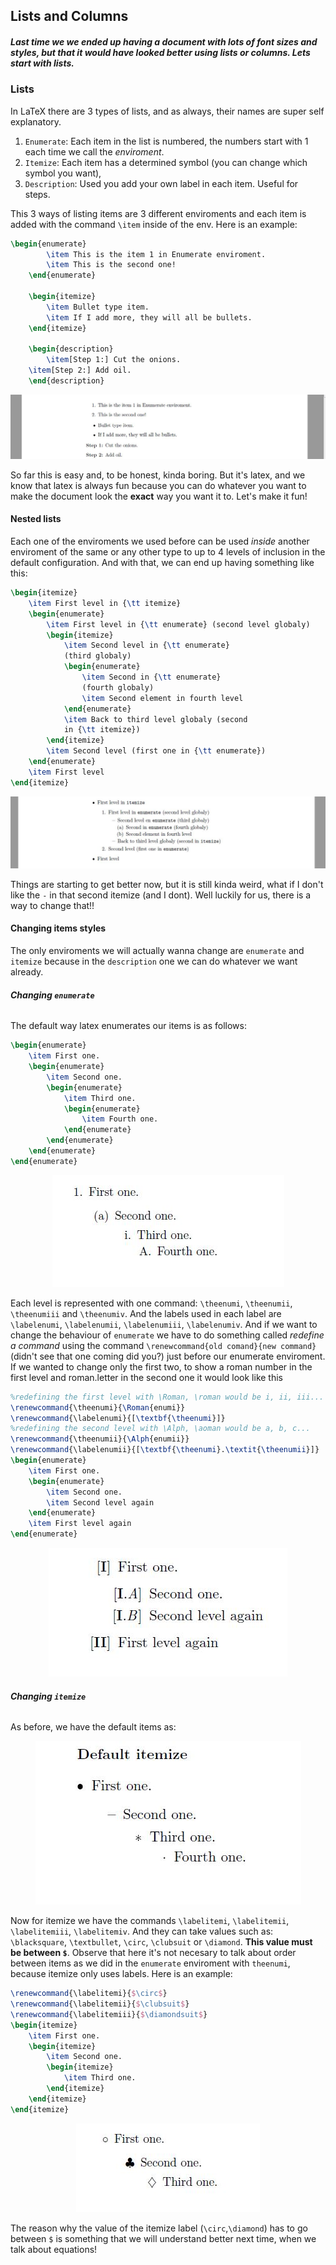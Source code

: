 ## Lists and Columns

##### Last time we we ended up having a document with lots of font sizes and styles, but that it would have looked better using lists or columns. Lets start with lists.

### Lists

In LaTeX there are 3 types of lists, and as always, their names are super self explanatory.

1. `Enumerate`: Each item in the list is numbered, the numbers start with 1 each time we call the _enviroment_.
2. `Itemize`: Each item has a determined symbol (you can change which symbol you want),
3. `Description`: Used you add your own label in each item. Useful for steps.

This 3 ways of listing items are 3 different enviroments and each item is added with the command `\item` inside of the env. Here is an example:

```latex
\begin{enumerate}
		\item This is the item 1 in Enumerate enviroment.
		\item This is the second one!
	\end{enumerate}

	\begin{itemize}
		\item Bullet type item.
		\item If I add more, they will all be bullets.
	\end{itemize}

	\begin{description}
		\item[Step 1:] Cut the onions.
    \item[Step 2:] Add oil.
	\end{description}
```

<div align="center">
<img alt="example" src="../Assets/4-Lists/Lists1.JPG">
</div>

So far this is easy and, to be honest, kinda boring. But it's latex, and we know that latex is always fun because you can do whatever you want to make the document look the **exact** way you want it to. Let's make it fun!

#### Nested lists

Each one of the enviroments we used before can be used _inside_ another enviroment of the same or any other type to up to 4 levels of inclusion in the default configuration. And with that, we can end up having something like this:

```latex
\begin{itemize}
	\item First level in {\tt itemize}
	\begin{enumerate}
		\item First level in {\tt enumerate} (second level globaly)
		\begin{itemize}
			\item Second level in {\tt enumerate}
			(third globaly)
			\begin{enumerate}
				\item Second in {\tt enumerate}
				(fourth globaly)
				\item Second element in fourth level
			\end{enumerate}
			\item Back to third level globaly (second
			in {\tt itemize})
		\end{itemize}
		\item Second level (first one in {\tt enumerate})
	\end{enumerate}
	\item First level
\end{itemize}
```

<div align="center">
<img alt="example" src="../Assets/4-Lists/Lists2.JPG">
</div>

Things are starting to get better now, but it is still kinda weird, what if I don't like the `-` in that second itemize (and I dont). Well luckily for us, there is a way to change that!!

#### Changing items styles

The only enviroments we will actually wanna change are `enumerate` and `itemize` because in the `description` one we can do whatever we want already.

###### **Changing `enumerate`**

The default way latex enumerates our items is as follows:

```latex
\begin{enumerate}
	\item First one.
	\begin{enumerate}
		\item Second one.
		\begin{enumerate}
			\item Third one.
			\begin{enumerate}
				\item Fourth one.
			\end{enumerate}
		\end{enumerate}
	\end{enumerate}
\end{enumerate}
```

<div align="center">
<img alt="example" src="../Assets/4-Lists/EnumDefault.JPG">
</div>

Each level is represented with one command: `\theenumi`, `\theenumii`, `\theenumiii` and `\theenumiv`. And the labels used in each label are `\labelenumi`, `\labelenumii`, `\labelenumiii`, `\labelenumiv`. And if we want to change the behaviour of `enumerate` we have to do something called _redefine a command_ using the command `\renewcommand{old comand}{new command}` (didn't see that one coming did you?) just before our enumerate enviroment. If we wanted to change only the first two, to show a roman number in the first level and roman.letter in the second one it would look like this

```latex
%redefining the first level with \Roman, \roman would be i, ii, iii...
\renewcommand{\theenumi}{\Roman{enumi}}
\renewcommand{\labelenumi}{[\textbf{\theenumi}]}
%redefining the second level with \Alph, \aoman would be a, b, c...
\renewcommand{\theenumii}{\Alph{enumii}}
\renewcommand{\labelenumii}{[\textbf{\theenumi}.\textit{\theenumii}]}
\begin{enumerate}
	\item First one.
	\begin{enumerate}
		\item Second one.
		\item Second level again
	\end{enumerate}
	\item First level again
\end{enumerate}
```

<div align="center">
<img alt="example" src="../Assets/4-Lists/EnumChanged.JPG">
</div>

###### **Changing `itemize`**

As before, we have the default items as:

<div align="center">
<img alt="example" src="../Assets/4-Lists/ItemDefault.JPG">
</div>

Now for itemize we have the commands `\labelitemi`, `\labelitemii`, `\labelitemiii`, `\labelitemiv`. And they can take values such as: `\blacksquare`, `\textbullet`, `\circ`, `\clubsuit` or `\diamond`. **This value must be between `$`**. Observe that here it's not necesary to talk about order between items as we did in the `enumerate` enviroment with `theenumi`, because itemize only uses labels. Here is an example:

```latex
\renewcommand{\labelitemi}{$\circ$}
\renewcommand{\labelitemii}{$\clubsuit$}
\renewcommand{\labelitemiii}{$\diamondsuit$}
\begin{itemize}
	\item First one.
	\begin{itemize}
		\item Second one.
		\begin{itemize}
			\item Third one.
		\end{itemize}
	\end{itemize}
\end{itemize}
```

<div align="center">
<img alt="example" src="../Assets/4-Lists/ItemChanged.JPG">
</div>

The reason why the value of the itemize label (`\circ`,`\diamond`) has to go between `$` is something that we will understand better next time, when we talk about equations!
